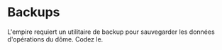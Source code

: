 # Backups
L'empire requiert un utilitaire de backup pour sauvegarder les données d'opérations du dôme. Codez le.

